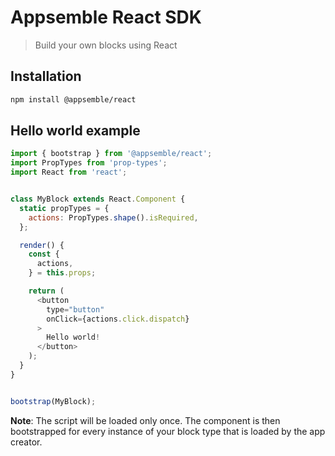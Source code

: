 # Appsemble React SDK

> Build your own blocks using React

## Installation

```sh
npm install @appsemble/react
```

## Hello world example

<!-- eslint-disable import/no-extraneous-dependencies, react/jsx-filename-extension -->

```js
import { bootstrap } from '@appsemble/react';
import PropTypes from 'prop-types';
import React from 'react';


class MyBlock extends React.Component {
  static propTypes = {
    actions: PropTypes.shape().isRequired,
  };

  render() {
    const {
      actions,
    } = this.props;

    return (
      <button
        type="button"
        onClick={actions.click.dispatch}
      >
        Hello world!
      </button>
    );
  }
}


bootstrap(MyBlock);
```

**Note**: The script will be loaded only once. The component is then bootstrapped for every instance of your block type that is loaded by the app creator.
